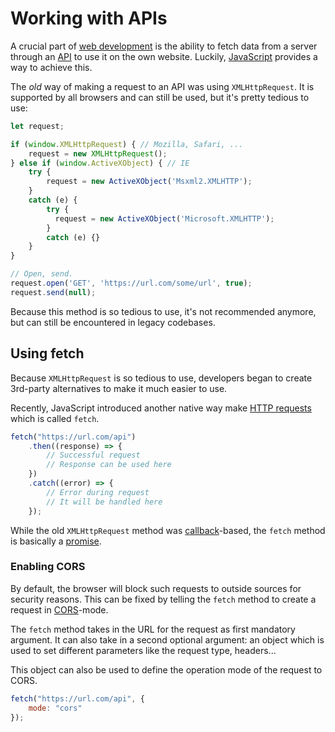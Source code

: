 # Working with APIs

A crucial part of [web development](../../basics/web_development.md) is the ability to fetch data from a server through an [API](../../../software_design_and_principles/apis.md) to use it on the own website. Luckily, [JavaScript](../basics/javascript.md) provides a way to achieve this.

The *old* way of making a request to an API was using `XMLHttpRequest`. It is supported by all browsers and can still be used, but it's pretty tedious to use:

```js
let request;

if (window.XMLHttpRequest) { // Mozilla, Safari, ...
	request = new XMLHttpRequest();
} else if (window.ActiveXObject) { // IE
	try {
		request = new ActiveXObject('Msxml2.XMLHTTP');
	}
	catch (e) {
		try {
		  request = new ActiveXObject('Microsoft.XMLHTTP');
		}
		catch (e) {}
	}
}

// Open, send.
request.open('GET', 'https://url.com/some/url', true);
request.send(null);
```

Because this method is so tedious to use, it's not recommended anymore, but can still be encountered in legacy codebases.

## Using fetch

Because `XMLHttpRequest` is so tedious to use, developers began to create 3rd-party alternatives to make it much easier to use.

Recently, JavaScript introduced another native way make [HTTP requests](../../http_requests.md) which is called `fetch`.

```js
fetch("https://url.com/api")
	.then((response) => {
		// Successful request
		// Response can be used here
	})
	.catch((error) => {
		// Error during request
		// It will be handled here
	});
```

While the old `XMLHttpRequest` method was [callback](js_callbacks.md)-based, the `fetch` method is basically a [promise](js_promises.md).

### Enabling CORS

By default, the browser will block such requests to outside sources for security reasons. This can be fixed by telling the `fetch` method to create a request in [CORS](../../../software_design_and_principles/cors.md)-mode.

The `fetch` method takes in the URL for the request as first mandatory argument. It can also take in a second optional argument: an object which is used to set different parameters like the request type, headers...

This object can also be used to define the operation mode of the request to CORS.

```js
fetch("https://url.com/api", {
	mode: "cors"
});
```